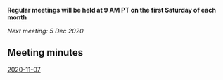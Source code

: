 **Regular meetings will be held at 9 AM PT on the first Saturday of each month**

_Next meeting: 5 Dec 2020_

## Meeting minutes
[2020-11-07](20201107.md)
